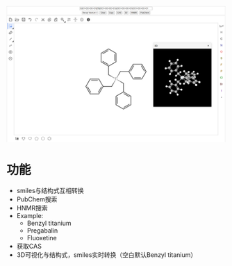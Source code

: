 ![Marvin JS](public/imgs/marvinjs.png)

# 功能

- smiles与结构式互相转换
- PubChem搜索
- HNMR搜索
- Example:
    - Benzyl titanium
    - Pregabalin
    - Fluoxetine
- 获取CAS
- 3D可视化与结构式，smiles实时转换（空白默认Benzyl titanium）